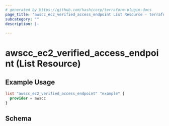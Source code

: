 ```yaml
---
# generated by https://github.com/hashicorp/terraform-plugin-docs
page_title: "awscc_ec2_verified_access_endpoint List Resource - terraform-provider-awscc"
subcategory: ""
description: |-
  
---
```


# awscc_ec2_verified_access_endpoint (List Resource)



## Example Usage

```terraform
list "awscc_ec2_verified_access_endpoint" "example" {
  provider = awscc
}
```

<!-- schema generated by tfplugindocs -->
## Schema
